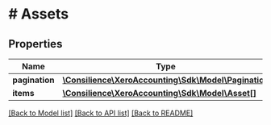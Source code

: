 # # Assets

## Properties

Name | Type | Description | Notes
------------ | ------------- | ------------- | -------------
**pagination** | [**\Consilience\XeroAccounting\Sdk\Model\Pagination**](Pagination.md) |  | [optional] 
**items** | [**\Consilience\XeroAccounting\Sdk\Model\Asset[]**](Asset.md) |  | [optional] 

[[Back to Model list]](../../README.md#documentation-for-models) [[Back to API list]](../../README.md#documentation-for-api-endpoints) [[Back to README]](../../README.md)


